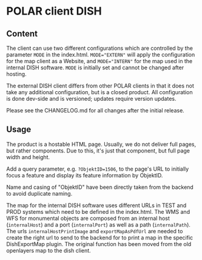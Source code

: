 # POLAR client DISH

## Content

The client can use two different configurations which are controlled by the parameter `MODE` in the index.html. `MODE="EXTERN"` will apply the configuration for the map client as a Website, and `MODE="INTERN"` for the map used in the internal DISH software. `MODE` is initially set and cannot be changed after hosting.

The external DISH client differs from other POLAR clients in that it does not take any additional configuration, but is a closed product. All configuration is done dev-side and is versioned; updates require version updates. 

Please see the CHANGELOG.md for all changes after the initial release.

## Usage

The product is a hostable HTML page. Usually, we do not deliver full pages, but rather components. Due to this, it's just that component, but full page width and height.

Add a query parameter, e.g. `?ObjektID=1506`, to the page's URL to initially focus a feature and display its feature information by ObjektID.

Name and casing of "ObjektID" have been directly taken from the backend to avoid duplicate naming.

The map for the internal DISH software uses different URLs in TEST and PROD systems which need to be defined in the index.html. 
The WMS and WFS for monumental objects are composed from an internal host (`internalHost`) and a port (`internalPort`) as well as a path (`internalPath`). 
The urls `internalHostPrintImage` and `exportMapAsPdfUrl` are needed to create the right url to send to the backend for to print a map in the specific DishExportMap plugin. The original function has been moved from the old openlayers map to the dish client.




